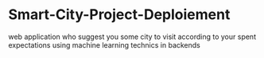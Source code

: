 # Smart-City-Project-Deploiement
web application who suggest you some city to visit according to your spent expectations using machine learning technics in backends
